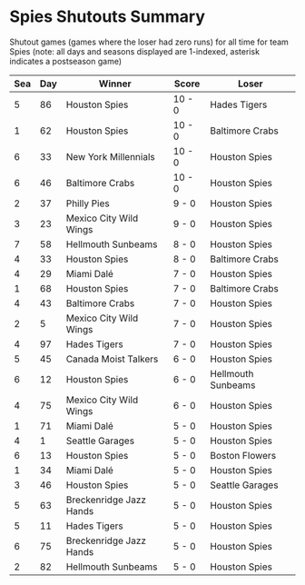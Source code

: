# Spies Shutouts Summary



Shutout games (games where the loser had zero runs) for all time for team Spies (note: all days and seasons displayed are 1-indexed, asterisk indicates a postseason game)


| Sea | Day | Winner | Score | Loser | 
| ------ |------ |------ |------ |------ |
| 5 | 86 | Houston Spies | 10 - 0 | Hades Tigers | 
| 1 | 62 | Houston Spies | 10 - 0 | Baltimore Crabs | 
| 6 | 33 | New York Millennials | 10 - 0 | Houston Spies | 
| 6 | 46 | Baltimore Crabs | 10 - 0 | Houston Spies | 
| 2 | 37 | Philly Pies | 9 - 0 | Houston Spies | 
| 3 | 23 | Mexico City Wild Wings | 9 - 0 | Houston Spies | 
| 7 | 58 | Hellmouth Sunbeams | 8 - 0 | Houston Spies | 
| 4 | 33 | Houston Spies | 8 - 0 | Baltimore Crabs | 
| 4 | 29 | Miami Dalé | 7 - 0 | Houston Spies | 
| 1 | 68 | Houston Spies | 7 - 0 | Baltimore Crabs | 
| 4 | 43 | Baltimore Crabs | 7 - 0 | Houston Spies | 
| 2 | 5 | Mexico City Wild Wings | 7 - 0 | Houston Spies | 
| 4 | 97 | Hades Tigers | 7 - 0 | Houston Spies | 
| 5 | 45 | Canada Moist Talkers | 6 - 0 | Houston Spies | 
| 6 | 12 | Houston Spies | 6 - 0 | Hellmouth Sunbeams | 
| 4 | 75 | Mexico City Wild Wings | 6 - 0 | Houston Spies | 
| 1 | 71 | Miami Dalé | 5 - 0 | Houston Spies | 
| 4 | 1 | Seattle Garages | 5 - 0 | Houston Spies | 
| 6 | 13 | Houston Spies | 5 - 0 | Boston Flowers | 
| 1 | 34 | Miami Dalé | 5 - 0 | Houston Spies | 
| 3 | 46 | Houston Spies | 5 - 0 | Seattle Garages | 
| 5 | 63 | Breckenridge Jazz Hands | 5 - 0 | Houston Spies | 
| 5 | 11 | Hades Tigers | 5 - 0 | Houston Spies | 
| 6 | 75 | Breckenridge Jazz Hands | 5 - 0 | Houston Spies | 
| 2 | 82 | Hellmouth Sunbeams | 5 - 0 | Houston Spies | 


